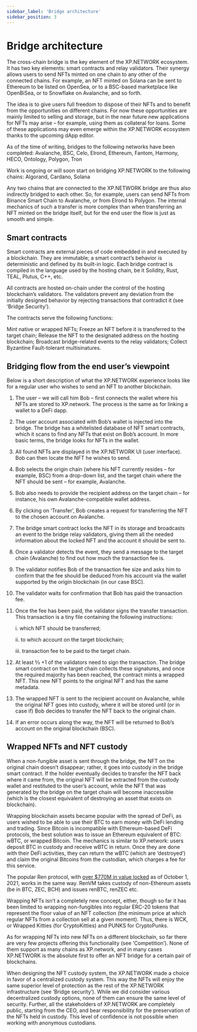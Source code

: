 ```yaml
---
sidebar_label: 'Bridge architecture'
sidebar_position: 3
---
```


# Bridge architecture

The cross-chain bridge is the key element of the XP.NETWORK ecosystem. It has two key elements: smart contracts and relay validators. Their synergy allows users to send NFTs minted on one chain to any other of the connected chains. For example, an NFT minted on Solana can be sent to Ethereum to be listed on OpenSea, or to a BSC-based marketplace like OpenBiSea, or to Snowflake on Avalanche, and so forth.

The idea is to give users full freedom to dispose of their NFTs and to benefit from the opportunities on different chains. For now these opportunities are mainly limited to selling and storage, but in the near future new applications for NFTs may arise – for example, using them as collateral for loans. Some of these applications may even emerge within the XP.NETWORK ecosystem thanks to the upcoming dApp editor.

As of the time of writing, bridges to the following networks have been completed: Avalanche, BSC, Celo, Elrond, Ethereum, Fantom, Harmony, HECO, Ontology, Polygon, Tron

Work is ongoing or will soon start on bridging XP.NETWORK to the following chains: Algorand, Cardano, Solana

Any two chains that are connected to the XP.NETWORK bridge are thus also indirectly bridged to each other. So, for example, users can send NFTs from Binance Smart Chain to Avalanche, or from Elrond to Polygon. The internal mechanics of such a transfer is more complex than when transferring an NFT minted on the bridge itself, but for the end user the flow is just as smooth and simple.

## Smart contracts

Smart contracts are external pieces of code embedded in and executed by a blockchain. They are immutable; a smart contract’s behavior is deterministic and defined by its built-in logic. Each bridge contract is compiled in the language used by the hosting chain, be it Solidity, Rust, TEAL, Plutus, C++, etc.

All contracts are hosted on-chain under the control of the hosting blockchain’s validators. The validators prevent any deviation from the initially designed behavior by rejecting transactions that contradict it (see ‘Bridge Security’).

The contracts serve the following functions:

Mint native or wrapped NFTs;
Freeze an NFT before it is transferred to the target chain;
Release the NFT to the designated address on the hosting blockchain;
Broadcast bridge-related events to the relay validators;
Collect Byzantine Fault-tolerant multisinatures.

## Bridging flow from the end user’s viewpoint
Below is a short description of what the XP.NETWORK experience looks like for a regular user who wishes to send an NFT to another blockchain.

1. The user – we will call him Bob – first connects the wallet where his NFTs are stored to XP.network. The process is the same as for linking a wallet to a DeFi dapp.
2. The user account associated with Bob’s wallet is injected into the bridge. The bridge has a whitelisted database of NFT smart contracts, which it scans to find any NFTs that exist on Bob’s account. In more basic terms, the bridge looks for NFTs in the wallet.
3. All found NFTs are displayed in the XP.NETWORK UI (user interface). Bob can then locate the NFT he wishes to send.
4. Bob selects the origin chain (where his NFT currently resides – for example, BSC) from a drop-down list, and the target chain where the NFT should be sent – for example, Avalanche.
5. Bob also needs to provide the recipient address on the target chain – for instance, his own Avalanche-compatible wallet address.
6. By clicking on ‘Transfer’, Bob creates a request for transferring the NFT to the chosen account on Avalanche.
7. The bridge smart contract locks the NFT in its storage and broadcasts an event to the bridge relay validators, giving them all the needed information about the locked NFT and the account it should be sent to.
8. Once a validator detects the event, they send a message to the target chain (Avalanche) to find out how much the transaction fee is.
9. The validator notifies Bob of the transaction fee size and asks him to confirm that the fee should be deduced from his account via the wallet supported by the origin blockchain (in our case BSC).
10. The validator waits for confirmation that Bob has paid the transaction fee.
11. Once the fee has been paid, the validator signs the transfer transaction. This transaction is a tiny file containing the following instructions:
    
    i. which NFT should be transferred;

    ii. to which account on the target blockchain;

    iii. transaction fee to be paid to the target chain.

12. At least ⅔ +1 of the validators need to sign the transaction. The bridge smart contract on the target chain collects these signatures, and once the required majority has been reached, the contract mints a wrapped NFT. This new NFT points to the original NFT and has the same metadata.
13. The wrapped NFT is sent to the recipient account on Avalanche, while the original NFT goes into custody, where it will be stored until (or in case if) Bob decides to transfer the NFT back to the original chain.
14. If an error occurs along the way, the NFT will be returned to Bob’s account on the original blockchain (BSC).

## Wrapped NFTs and NFT custody
When a non-fungible asset is sent through the bridge, the NFT on the original chain doesn’t disappear; rather, it goes into custody in the bridge smart contract. If the holder eventually decides to transfer the NFT back where it came from, the original NFT will be extracted from the custody wallet and restituted to the user’s account, while the NFT that was generated by the bridge on the target chain will become inaccessible (which is the closest equivalent of destroying an asset that exists on blockchain).

Wrapping blockchain assets became popular with the spread of DeFi, as users wished to be able to use their BTC to earn money with DeFi lending and trading. Since Bitcoin is incompatible with Ethereum-based DeFi protocols, the best solution was to issue an Ethereum equivalent of BTC: wBTC, or wrapped Bitcoin. The mechanics is similar to XP.network: users deposit BTC in custody and receive wBTC in return. Once they are done with their DeFi activities, they can return the wBTC (which are ‘destroyed’) and claim the original Bitcoins from the custodian, which charges a fee for this service.

The popular Ren protocol, with [over $770M in value locked](https://defipulse.com/) as of October 1, 2021, works in the same way. RenVM takes custody of non-Ethereum assets (be in BTC, ZEC, BCH) and issues renBTC, renZEC etc.

Wrapping NFTs isn’t a completely new concept, either, though so far it has been limited to wrapping non-fungibles into regular ERC-20 tokens that represent the floor value of an NFT collection (the minimum price at which regular NFTs from a collection sell at a given moment). Thus, there is WCK, or Wrapped Kitties (for CryptoKitties) and PUNKS for CryptoPunks.

As for wrapping NFTs into new NFTs on a different blockchain, so far there are very few projects offering this functionality (see ‘Competition’). None of them support as many chains as XP.network, and in many cases XP.NETWORK is the absolute first to offer an NFT bridge for a certain pair of blockchains.

When designing the NFT custody system, the XP.NETWORK made a choice in favor of a centralized custody system. This way the NFTs will enjoy the same superior level of protection as the rest of the XP.NETWORK infrastructure (see ‘Bridge security’). While we did consider various decentralized custody options, none of them can ensure the same level of security. Further, all the stakeholders of XP.NETWORK are completely public, starting from the CEO, and bear responsibility for the preservation of the NFTs held in custody. This level of confidence is not possible when working with anonymous custodians.